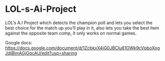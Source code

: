 # LOL-s-Ai-Project
LOL’s A.I Project which detects the champion poll and lets you select the best choice for the match up you’ll play in it, also lets you take the best item against the opposite team comp, it only works on normal games.

Google docs: https://docs.google.com/document/d/1ZcbkxX4iG0JBCIu61OWk9cVpboXogJdjBlmAGjGqcAU/edit?usp=sharing
